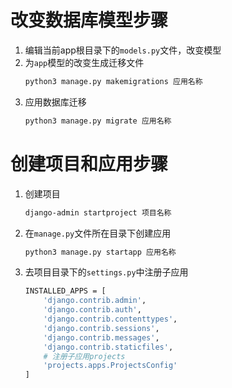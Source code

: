 # 改变数据库模型步骤
1. 编辑当前app根目录下的`models.py`文件，改变模型
2. 为`app`模型的改变生成迁移文件
    ```bash
    python3 manage.py makemigrations 应用名称
    ```
3. 应用数据库迁移
    ```bash
    python3 manage.py migrate 应用名称
    ```
# 创建项目和应用步骤
1. 创建项目
    ```bash
    django-admin startproject 项目名称
    ```
2. 在`manage.py`文件所在目录下创建应用
    ```bash
    python3 manage.py startapp 应用名称
    ```
3. 去项目目录下的`settings.py`中注册子应用
    ```bash
    INSTALLED_APPS = [
        'django.contrib.admin',
        'django.contrib.auth',
        'django.contrib.contenttypes',
        'django.contrib.sessions',
        'django.contrib.messages',
        'django.contrib.staticfiles',
        # 注册子应用projects
        'projects.apps.ProjectsConfig'
    ]
    ```